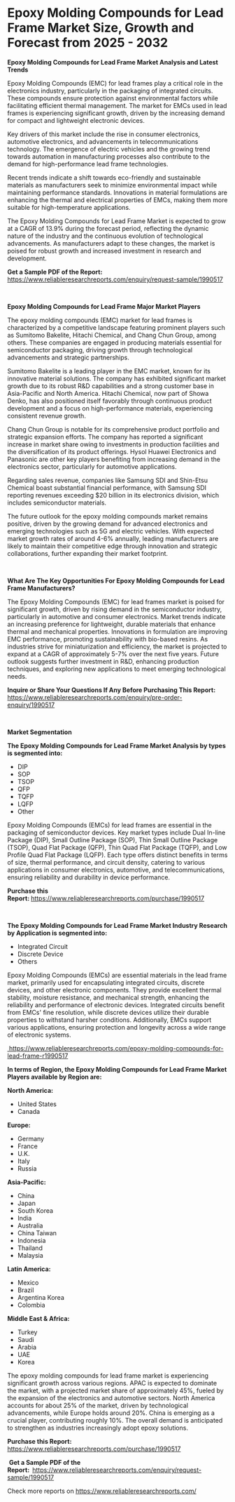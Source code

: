 <p><h1>Epoxy Molding Compounds for Lead Frame Market Size, Growth and Forecast from 2025 - 2032</h1></p><p><strong>Epoxy Molding Compounds for Lead Frame Market Analysis and Latest Trends</strong></p>
<p><p>Epoxy Molding Compounds (EMC) for lead frames play a critical role in the electronics industry, particularly in the packaging of integrated circuits. These compounds ensure protection against environmental factors while facilitating efficient thermal management. The market for EMCs used in lead frames is experiencing significant growth, driven by the increasing demand for compact and lightweight electronic devices.</p><p>Key drivers of this market include the rise in consumer electronics, automotive electronics, and advancements in telecommunications technology. The emergence of electric vehicles and the growing trend towards automation in manufacturing processes also contribute to the demand for high-performance lead frame technologies.</p><p>Recent trends indicate a shift towards eco-friendly and sustainable materials as manufacturers seek to minimize environmental impact while maintaining performance standards. Innovations in material formulations are enhancing the thermal and electrical properties of EMCs, making them more suitable for high-temperature applications. </p><p>The Epoxy Molding Compounds for Lead Frame Market is expected to grow at a CAGR of 13.9% during the forecast period, reflecting the dynamic nature of the industry and the continuous evolution of technological advancements. As manufacturers adapt to these changes, the market is poised for robust growth and increased investment in research and development.</p></p>
<p><strong>Get a Sample PDF of the Report:&nbsp;</strong> <a href="https://www.reliableresearchreports.com/enquiry/request-sample/1990517?utm_campaign=3383&utm_medium=2&utm_source=Github&utm_content=ia&utm_term=03042025&utm_id=epoxy-molding-compounds-for-lead-frame">https://www.reliableresearchreports.com/enquiry/request-sample/1990517</a></p>
<p>&nbsp;</p>
<p><strong>Epoxy Molding Compounds for Lead Frame Major Market Players</strong></p>
<p><p>The epoxy molding compounds (EMC) market for lead frames is characterized by a competitive landscape featuring prominent players such as Sumitomo Bakelite, Hitachi Chemical, and Chang Chun Group, among others. These companies are engaged in producing materials essential for semiconductor packaging, driving growth through technological advancements and strategic partnerships.</p><p>Sumitomo Bakelite is a leading player in the EMC market, known for its innovative material solutions. The company has exhibited significant market growth due to its robust R&D capabilities and a strong customer base in Asia-Pacific and North America. Hitachi Chemical, now part of Showa Denko, has also positioned itself favorably through continuous product development and a focus on high-performance materials, experiencing consistent revenue growth.</p><p>Chang Chun Group is notable for its comprehensive product portfolio and strategic expansion efforts. The company has reported a significant increase in market share owing to investments in production facilities and the diversification of its product offerings. Hysol Huawei Electronics and Panasonic are other key players benefiting from increasing demand in the electronics sector, particularly for automotive applications.</p><p>Regarding sales revenue, companies like Samsung SDI and Shin-Etsu Chemical boast substantial financial performance, with Samsung SDI reporting revenues exceeding $20 billion in its electronics division, which includes semiconductor materials.</p><p>The future outlook for the epoxy molding compounds market remains positive, driven by the growing demand for advanced electronics and emerging technologies such as 5G and electric vehicles. With expected market growth rates of around 4-6% annually, leading manufacturers are likely to maintain their competitive edge through innovation and strategic collaborations, further expanding their market footprint.</p></p>
<p>&nbsp;</p>
<p><strong>What Are The Key Opportunities For Epoxy Molding Compounds for Lead Frame Manufacturers?</strong></p>
<p><p>The Epoxy Molding Compounds (EMC) for lead frames market is poised for significant growth, driven by rising demand in the semiconductor industry, particularly in automotive and consumer electronics. Market trends indicate an increasing preference for lightweight, durable materials that enhance thermal and mechanical properties. Innovations in formulation are improving EMC performance, promoting sustainability with bio-based resins. As industries strive for miniaturization and efficiency, the market is projected to expand at a CAGR of approximately 5-7% over the next five years. Future outlook suggests further investment in R&D, enhancing production techniques, and exploring new applications to meet emerging technological needs.</p></p>
<p><strong>Inquire or Share Your Questions If Any Before Purchasing This Report:</strong> <a href="https://www.reliableresearchreports.com/enquiry/pre-order-enquiry/1990517?utm_campaign=3383&utm_medium=2&utm_source=Github&utm_content=ia&utm_term=03042025&utm_id=epoxy-molding-compounds-for-lead-frame">https://www.reliableresearchreports.com/enquiry/pre-order-enquiry/1990517</a></p>
<p>&nbsp;</p>
<p><strong>Market Segmentation</strong></p>
<p><strong>The Epoxy Molding Compounds for Lead Frame Market Analysis by types is segmented into:</strong></p>
<p><ul><li>DIP</li><li>SOP</li><li>TSOP</li><li>QFP</li><li>TQFP</li><li>LQFP</li><li>Other</li></ul></p>
<p><p>Epoxy Molding Compounds (EMCs) for lead frames are essential in the packaging of semiconductor devices. Key market types include Dual In-line Package (DIP), Small Outline Package (SOP), Thin Small Outline Package (TSOP), Quad Flat Package (QFP), Thin Quad Flat Package (TQFP), and Low Profile Quad Flat Package (LQFP). Each type offers distinct benefits in terms of size, thermal performance, and circuit density, catering to various applications in consumer electronics, automotive, and telecommunications, ensuring reliability and durability in device performance.</p></p>
<p><strong>Purchase this Report:&nbsp;</strong><a href="https://www.reliableresearchreports.com/purchase/1990517?utm_campaign=3383&utm_medium=2&utm_source=Github&utm_content=ia&utm_term=03042025&utm_id=epoxy-molding-compounds-for-lead-frame">https://www.reliableresearchreports.com/purchase/1990517</a></p>
<p>&nbsp;</p>
<p><strong>The Epoxy Molding Compounds for Lead Frame Market Industry Research by Application is segmented into:</strong></p>
<p><ul><li>Integrated Circuit</li><li>Discrete Device</li><li>Others</li></ul></p>
<p><p>Epoxy Molding Compounds (EMCs) are essential materials in the lead frame market, primarily used for encapsulating integrated circuits, discrete devices, and other electronic components. They provide excellent thermal stability, moisture resistance, and mechanical strength, enhancing the reliability and performance of electronic devices. Integrated circuits benefit from EMCs' fine resolution, while discrete devices utilize their durable properties to withstand harsher conditions. Additionally, EMCs support various applications, ensuring protection and longevity across a wide range of electronic systems.</p></p>
<p><a href="https://www.reliableresearchreports.com/epoxy-molding-compounds-for-lead-frame-r1990517?utm_campaign=3383&utm_medium=2&utm_source=Github&utm_content=ia&utm_term=03042025&utm_id=epoxy-molding-compounds-for-lead-frame">&nbsp;https://www.reliableresearchreports.com/epoxy-molding-compounds-for-lead-frame-r1990517</a></p>
<p><strong>In terms of Region, the Epoxy Molding Compounds for Lead Frame Market Players available by Region are:</strong></p>
<p>
    <p> <strong> North America: </strong>
        <ul>
            <li>United States</li>
            <li>Canada</li>
        </ul>
        </p> 
    <p> <strong> Europe: </strong>
        <ul>
            <li>Germany</li>
            <li>France</li>
            <li>U.K.</li>
            <li>Italy</li>
            <li>Russia</li>
        </ul>
        </p> 
    <p> <strong> Asia-Pacific: </strong>
        <ul>
            <li>China</li>
            <li>Japan</li>
            <li>South Korea</li>
            <li>India</li>
            <li>Australia</li>
            <li>China Taiwan</li>
            <li>Indonesia</li>
            <li>Thailand</li>
            <li>Malaysia</li>
        </ul>
        </p> 
    <p> <strong> Latin America: </strong>
        <ul>
            <li>Mexico</li>
            <li>Brazil</li>
            <li>Argentina Korea</li>
            <li>Colombia</li>
        </ul>
        </p> 
    <p> <strong> Middle East & Africa: </strong>
        <ul>
            <li>Turkey</li>
            <li>Saudi</li>
            <li>Arabia</li>
            <li>UAE</li>
            <li>Korea</li>
        </ul>
    </p>
    </p>
<p><p>The epoxy molding compounds for lead frame market is experiencing significant growth across various regions. APAC is expected to dominate the market, with a projected market share of approximately 45%, fueled by the expansion of the electronics and automotive sectors. North America accounts for about 25% of the market, driven by technological advancements, while Europe holds around 20%. China is emerging as a crucial player, contributing roughly 10%. The overall demand is anticipated to strengthen as industries increasingly adopt epoxy solutions.</p></p>
<p><strong>Purchase this Report: </strong><a href="https://www.reliableresearchreports.com/purchase/1990517?utm_campaign=3383&utm_medium=2&utm_source=Github&utm_content=ia&utm_term=03042025&utm_id=epoxy-molding-compounds-for-lead-frame">https://www.reliableresearchreports.com/purchase/1990517</a></p>
<p>&nbsp;<strong>Get a Sample PDF of the Report:&nbsp;&nbsp;</strong><a href="https://www.reliableresearchreports.com/enquiry/request-sample/1990517?utm_campaign=3383&utm_medium=2&utm_source=Github&utm_content=ia&utm_term=03042025&utm_id=epoxy-molding-compounds-for-lead-frame">https://www.reliableresearchreports.com/enquiry/request-sample/1990517</a></p>
<p><strong></strong></p>
<p>Check more reports on <a href="https://www.reliableresearchreports.com/?utm_campaign=3383&utm_medium=2&utm_source=Github&utm_content=ia&utm_term=03042025&utm_id=epoxy-molding-compounds-for-lead-frame">https://www.reliableresearchreports.com/</a></p>
